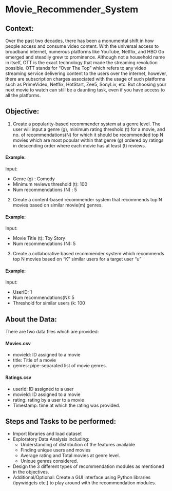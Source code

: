 # Movie_Recommender_System

## Context:
Over the past two decades, there has been a monumental shift in how people access and consume video content. With the universal access to broadband internet, numerous platforms like YouTube, Netflix, and HBO Go emerged and steadily grew to prominence.
Although not a household name in itself, OTT is the exact technology that made the streaming revolution possible.
OTT stands for “Over The Top” which refers to any video streaming service delivering content to the users over the internet, however, there are subscription charges associated with the usage of such platforms such as PrimeVideo, Netflix, HotStart, Zee5, SonyLiv, etc.
But choosing your next movie to watch can still be a daunting task, even if you have access to all the platforms.

## Objective:
1. Create a popularity-based recommender system at a genre level. The user will input a genre (g), minimum rating threshold (t) for a movie, and no. of recommendations(N) for which it should be recommended top N movies which are most popular within that genre (g) ordered by ratings in descending order where each movie has at least (t) reviews.

#### Example:
Input: 
+ Genre (g) : Comedy
+ Minimum reviews threshold (t): 100
+ Num recommendations (N) : 5

2. Create a content-based recommender system that recommends top N movies based on similar movie(m) genres.

#### Example:
Input:
+ Movie Title (t): Toy Story
+ Num recommendations (N): 5

3. Create a collaborative based recommender system which recommends top N movies based on “K” similar users for a target user “u”

#### Example:
Input:
+ UserID: 1 
+ Num recommendations(N): 5
+ Threshold for similar users (k: 100

## About the Data:
There are two data files which are provided:

#### Movies.csv
+ movieId: ID assigned to a movie
+ title: Title of a movie
+ genres: pipe-separated list of movie genres.

#### Ratings.csv
+ userId: ID assigned to a user
+ movieId: ID assigned to a movie
+ rating: rating by a user to a movie
+ Timestamp: time at which the rating was provided.

## Steps and Tasks to be performed:
+ Import libraries and load dataset
+ Exploratory Data Analysis including:
   + Understanding of distribution of the features available
   + Finding unique users and movies
   + Average rating and Total movies at genre level.
   + Unique genres considered.
+ Design the 3 different types of recommendation modules as mentioned in the objectives.
+ Additional/Optional: Create a GUI interface using Python libraries (ipywidgets etc.) to play around with the recommendation modules.
